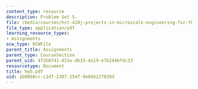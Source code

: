 ```yaml
---
content_type: resource
description: Problem Set 5.
file: /media/courses/hst-410j-projects-in-microscale-engineering-for-the-life-sciences-spring-2007/ab08b8ccc1d7238725479e66b22f020d_hw5.pdf
file_type: application/pdf
learning_resource_types:
- Assignments
ocw_type: OCWFile
parent_title: Assignments
parent_type: CourseSection
parent_uid: 4f2b0741-d31e-db33-da19-e7b244bfdc33
resourcetype: Document
title: hw5.pdf
uid: ab08b8cc-c1d7-2387-2547-9e66b22f020d
---
```

